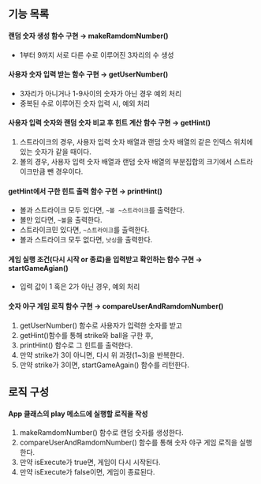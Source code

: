 ## 기능 목록
#### 랜덤 숫자 생성 함수 구현 → makeRamdomNumber()
  - 1부터 9까지 서로 다른 수로 이루어진 3자리의 수 생성

#### 사용자 숫자 입력 받는 함수 구현 → getUserNumber()
  - 3자리가 아니거나 1-9사이의 숫자가 아닌 경우 예외 처리
  - 중복된 수로 이루어진 숫자 입력 시, 예외 처리

#### 사용자 입력 숫자와 랜덤 숫자 비교 후 힌트 계산 함수 구현 → getHint()
1. 스트라이크의 경우, 사용자 입력 숫자 배열과 랜덤 숫자 배열의 같은 인덱스 위치에 있는 숫자가 같을 때이다.
2. 볼의 경우, 사용자 입력 숫자 배열과 랜덤 숫자 배열의 부분집합의 크기에서 스트라이크만큼 뺀 경우이다.

#### getHint에서 구한 힌트 출력 함수 구현 → printHint()
  - 볼과 스트라이크 모두 있다면, `~볼 ~스트라이크`를 출력한다.
  - 볼만 있다면, `~볼`을 출력한다.
  - 스트라이크민 있다면, `~스트라이크`를 출력한다.
  - 볼과 스트라이크 모두 없다면, `낫싱`을 출력한다.

#### 게임 실행 조건(다시 시작 or 종료)을 입력받고 확인하는 함수 구현 → startGameAgian()
  - 입력 값이 1 혹은 2가 아닌 경우, 예외 처리

#### 숫자 야구 게임 로직 함수 구현 → compareUserAndRamdomNumber()
1. getUserNumber() 함수로 사용자가 입력한 숫자를 받고 
2. getHint()함수를 통해 strike와 ball을 구한 후, 
3. printHint() 함수로 그 힌트를 출력한다.
4. 만약 strike가 3이 아니면, 다시 위 과정(1~3)을 반복한다.
4. 만약 strike가 3이면, startGameAgain() 함수를 리턴한다.


## 로직 구성
#### App 클래스의 play 메소드에 실행할 로직을 작성
1. makeRamdomNumber() 함수로 랜덤 숫자를 생성한다.
2. compareUserAndRamdomNumber() 함수를 통해 숫자 야구 게임 로직을 실행한다.
3. 만약 isExecute가 true면, 게임이 다시 시작된다.
3. 만약 isExecute가 false이면, 게임이 종료된다.